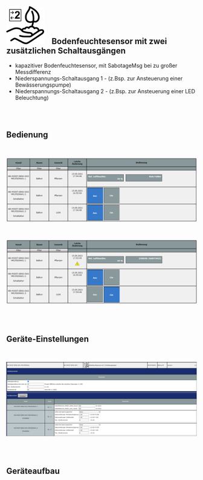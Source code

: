 ## <img src="Images/hb-moist-sens-sw2.png" width=100/> &nbsp;&nbsp; Bodenfeuchtesensor mit zwei zusätzlichen Schaltausgängen

- kapazitiver Bodenfeuchtesensor, mit SabotageMsg bei zu großer Messdifferenz
- Niederspannungs-Schaltausgang 1 - (z.Bsp. zur Ansteuerung einer Bewässerungspumpe)  
- Niederspannungs-Schaltausgang 2 - (z.Bsp. zur Ansteuerung einer LED Beleuchtung)

<br><br>
## Bedienung
<br>
<p align="center"><img src="Images/HB-MR-MOIST-SENS-SW2_Bedienung_1.png?raw=true"/></p>
<br>
<p align="center"><img src="Images/HB-MR-MOIST-SENS-SW2_Bedienung_2.png?raw=true"/></p>

<br><br>
## Geräte-Einstellungen
<br>
<p align="center"><img src="Images/HB-MR-MOIST-SENS-SW2_Einstellungen_1.png?raw=true"/></p>

<br><br>
## Geräteaufbau